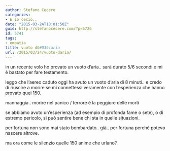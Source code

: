 ```yaml
---
author: Stefano Cecere
categories:
- E io cecio..
date: "2015-03-24T18:01:50Z"
guid: http://stefanocecere.com/?p=5726
id: 5741
tags:
- empatia
title: vuoto d&#039;aria
url: /2015/03/24/vuoto-daria/
---
```


in un recente volo ho provato un vuoto d&#8217;aria.. sarà durato 5/6 secondi e mi è bastato per fare testamento.

leggo che l&#8217;aereo caduto oggi ha avuto un vuoto d&#8217;aria di 8 minuti.. e credo di riuscire a morire se mi connettessi veramente con l&#8217;esperienza che hanno provato quei 150.

mannaggia.. morire nel panico / terrore è la peggiore delle morti

se abbiamo avuto un&#8217;esperienza (ad esempio di profonda fame o sete), o di estremo pericolo, si può sentire bene chi sta in quelle situazioni.

per fortuna non sono mai stato bombardato.. già.. per fortuna perché potevo nascere altrove.

ma ora come le silenzio quelle 150 anime che urlano?